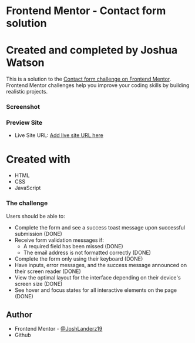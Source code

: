 # Frontend Mentor - Contact form solution


# Created and completed by Joshua Watson
This is a solution to the [Contact form challenge on Frontend Mentor](https://www.frontendmentor.io/challenges/contact-form--G-hYlqKJj). Frontend Mentor challenges help you improve your coding skills by building realistic projects. 

### Screenshot


### Preview Site
- Live Site URL: [Add live site URL here](https://your-live-site-url.com)

# Created with
- HTML
- CSS
- JavaScript

### The challenge
Users should be able to:

- Complete the form and see a success toast message upon successful submission (DONE)
- Receive form validation messages if:
  - A required field has been missed (DONE)
  - The email address is not formatted correctly (DONE)
- Complete the form only using their keyboard (DONE)
- Have inputs, error messages, and the success message announced on their screen reader (DONE)
- View the optimal layout for the interface depending on their device's screen size (DONE)
- See hover and focus states for all interactive elements on the page (DONE)

## Author
- Frontend Mentor - [@JoshLanderz19](https://www.frontendmentor.io/profile/JoshLanderz19)
- Github
